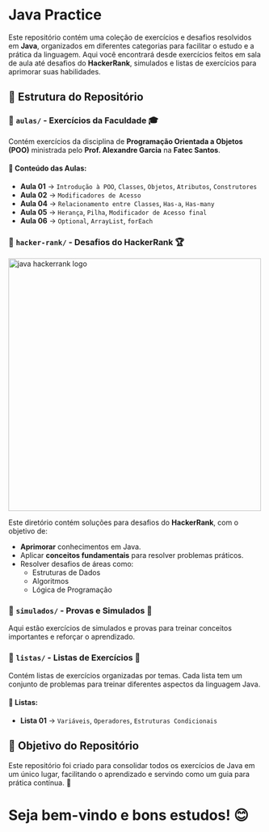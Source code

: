 # Java Practice

Este repositório contém uma coleção de exercícios e desafios resolvidos em **Java**, organizados em diferentes categorias para facilitar o estudo e a prática da linguagem. Aqui você encontrará desde exercícios feitos em sala de aula até desafios do **HackerRank**, simulados e listas de exercícios para aprimorar suas habilidades.

## 📂 Estrutura do Repositório

### 📁 `aulas/` - Exercícios da Faculdade 🎓

Contém exercícios da disciplina de **Programação Orientada a Objetos (POO)** ministrada pelo **Prof. Alexandre Garcia** na **Fatec Santos**.

#### 📌 Conteúdo das Aulas:

- **Aula 01** → `Introdução à POO`, `Classes`, `Objetos`, `Atributos`, `Construtores`
- **Aula 02** → `Modificadores de Acesso`
- **Aula 04** → `Relacionamento entre Classes`, `Has-a`, `Has-many`
- **Aula 05** → `Herança`, `Pilha`, `Modificador de Acesso final`
- **Aula 06** → `Optional`, `ArrayList`, `forEach`

### 📁 `hacker-rank/` - Desafios do HackerRank 🏆

<img src="https://i.ytimg.com/vi/Hl-nKPUq6s4/hq720.jpg?sqp=-oaymwEhCK4FEIIDSFryq4qpAxMIARUAAAAAGAElAADIQj0AgKJD&rs=AOn4CLA7RBciqWI0I0YliHjCHSgmMfFnUA" alt="java hackerrank logo" width="500" height="auto" />

Este diretório contém soluções para desafios do **HackerRank**, com o objetivo de:

- **Aprimorar** conhecimentos em Java.
- Aplicar **conceitos fundamentais** para resolver problemas práticos.
- Resolver desafios de áreas como:
  - Estruturas de Dados
  - Algoritmos
  - Lógica de Programação

### 📁 `simulados/` - Provas e Simulados 📖

Aqui estão exercícios de simulados e provas para treinar conceitos importantes e reforçar o aprendizado.

### 📁 `listas/` - Listas de Exercícios 📜

Contém listas de exercícios organizadas por temas. Cada lista tem um conjunto de problemas para treinar diferentes aspectos da linguagem Java.

#### 🔹 Listas:

- **Lista 01** → `Variáveis`, `Operadores`, `Estruturas Condicionais`

## 📌 Objetivo do Repositório

Este repositório foi criado para consolidar todos os exercícios de Java em um único lugar, facilitando o aprendizado e servindo como um guia para prática contínua. 🚀

# Seja bem-vindo e bons estudos! 😊
